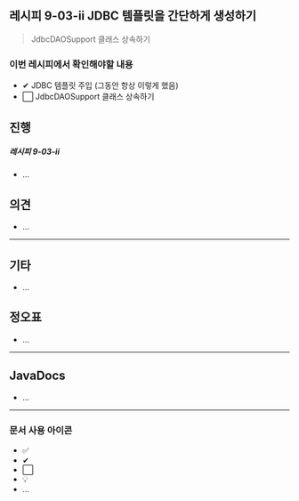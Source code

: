 ## 레시피 9-03-ii JDBC 템플릿을 간단하게 생성하기

>  JdbcDAOSupport 클래스 상속하기
>

### 이번 레시피에서 확인해야할  내용

* ✔ JDBC  템플릿 주입 (그동안 항상 이렇게 했음)
* ⬜ JdbcDAOSupport 클래스 상속하기




## 진행

##### 레시피 9-03-ii

* ...




## 의견

* ...

  

---

## 기타

* ...



## 정오표

* ...
  


---

## JavaDocs

* ...



---

### 문서 사용 아이콘

* ✅
* ✔
* ⬜
* 💡
* ...

